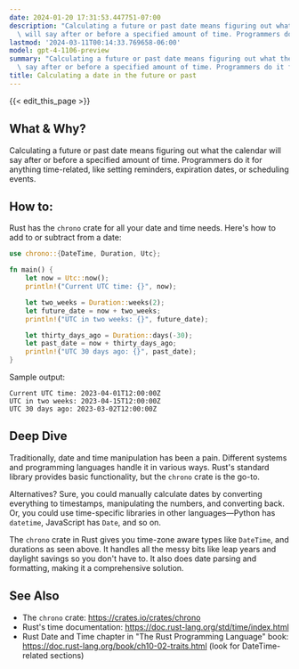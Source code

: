 ```yaml
---
date: 2024-01-20 17:31:53.447751-07:00
description: "Calculating a future or past date means figuring out what the calendar\
  \ will say after or before a specified amount of time. Programmers do it for anything\u2026"
lastmod: '2024-03-11T00:14:33.769658-06:00'
model: gpt-4-1106-preview
summary: "Calculating a future or past date means figuring out what the calendar will\
  \ say after or before a specified amount of time. Programmers do it for anything\u2026"
title: Calculating a date in the future or past
---
```


{{< edit_this_page >}}

## What & Why?

Calculating a future or past date means figuring out what the calendar will say after or before a specified amount of time. Programmers do it for anything time-related, like setting reminders, expiration dates, or scheduling events.

## How to:

Rust has the `chrono` crate for all your date and time needs. Here's how to add to or subtract from a date:

```rust
use chrono::{DateTime, Duration, Utc};

fn main() {
    let now = Utc::now();
    println!("Current UTC time: {}", now);

    let two_weeks = Duration::weeks(2);
    let future_date = now + two_weeks;
    println!("UTC in two weeks: {}", future_date);

    let thirty_days_ago = Duration::days(-30);
    let past_date = now + thirty_days_ago;
    println!("UTC 30 days ago: {}", past_date);
}
```

Sample output:

```
Current UTC time: 2023-04-01T12:00:00Z
UTC in two weeks: 2023-04-15T12:00:00Z
UTC 30 days ago: 2023-03-02T12:00:00Z
```

## Deep Dive

Traditionally, date and time manipulation has been a pain. Different systems and programming languages handle it in various ways. Rust's standard library provides basic functionality, but the `chrono` crate is the go-to.

Alternatives? Sure, you could manually calculate dates by converting everything to timestamps, manipulating the numbers, and converting back. Or, you could use time-specific libraries in other languages—Python has `datetime`, JavaScript has `Date`, and so on.

The `chrono` crate in Rust gives you time-zone aware types like `DateTime`, and durations as seen above. It handles all the messy bits like leap years and daylight savings so you don't have to. It also does date parsing and formatting, making it a comprehensive solution.

## See Also

- The `chrono` crate: https://crates.io/crates/chrono
- Rust's time documentation: https://doc.rust-lang.org/std/time/index.html
- Rust Date and Time chapter in "The Rust Programming Language" book: https://doc.rust-lang.org/book/ch10-02-traits.html (look for DateTime-related sections)
